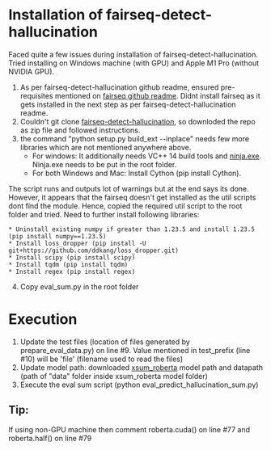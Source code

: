 # Installation of fairseq-detect-hallucination

Faced quite a few issues during installation of fairseq-detect-hallucination. Tried installing on Windows machine (with GPU) and Apple M1 Pro (without NVIDIA GPU).

  1. As per fairseq-detect-hallucination github readme, ensured pre-requisites mentioned on [fairseq github readme](https://github.com/facebookresearch/fairseq). Didnt install fairseq as it gets installed in the next step as per fairseq-detect-hallucination readme.
  2. Couldn't git clone [fairseq-detect-hallucination](https://github.com/violet-zct/fairseq-detect-hallucination.git), so downloded the repo as zip file and followed instructions.
  3. the command "python setup.py build_ext --inplace" needs few more libraries which are not mentioned anywhere above.
     	* For windows: It additionally needs VC++ 14 build tools and [ninja.exe](https://github.com/ninja-build/ninja/releases). Ninja.exe needs to be put in the root folder.
     	* For both Windows and Mac: Install Cython (pip install Cython). 

   The script runs and outputs lot of warnings but at the end says its done. However, it appears that the fairseq doesn't get installed as the util scripts dont find the module. Hence, copied the required util script to the root folder and tried. Need to further install following libraries:
 
	* Uninstall existing numpy if greater than 1.23.5 and install 1.23.5 (pip install numpy==1.23.5)
	* Install loss_dropper (pip install -U git+https://github.com/ddkang/loss_dropper.git)
	* Install scipy (pip install scipy)
	* Install tqdm (pip install tqdm)
	* Install regex (pip install regex)
 4. Copy eval_sum.py in the root folder


# Execution
1. Update the test files (location of files generated by prepare_eval_data.py) on line #9. Value mentioned in test_prefix (line #10) will be 'file' (filename used to read the files)
2. Update model path: downloaded [xsum_roberta](https://dl.fbaipublicfiles.com/detect-hallucination/xsum.roberta.tar.gz) model path and  datapath (path of "data" folder inside xsum_roberta model folder)
3. Execute the eval sum script (python eval_predict_hallucination_sum.py)

## Tip:
If using non-GPU machine then comment roberta.cuda() on line #77 and roberta.half() on line #79
